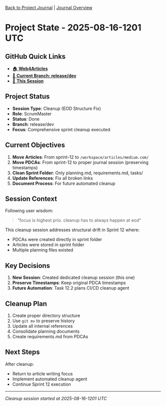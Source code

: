 [Back to Project Journal](../) | [Journal Overview](../project.journal.overview.md)

# Project State - 2025-08-16-1201 UTC

## GitHub Quick Links
- [🏠 **Web4Articles**](https://github.com/Cerulean-Circle-GmbH/Web4Articles)
- [🌿 **Current Branch: release/dev**](https://github.com/Cerulean-Circle-GmbH/Web4Articles/tree/release/dev)
- [📁 **This Session**](https://github.com/Cerulean-Circle-GmbH/Web4Articles/tree/release/dev/scrum.pmo/project.journal/2025-08-16-1201-cleanup)

## Project Status

- **Session Type**: Cleanup (EOD Structure Fix)
- **Role**: ScrumMaster
- **Status**: Done
- **Branch**: release/dev
- **Focus**: Comprehensive sprint cleanup executed

## Current Objectives
1. **Move Articles**: From sprint-12 to `/workspace/articles/medium.com/`
2. **Move PDCAs**: From sprint-12 to proper journal session (preserving timestamps)
3. **Clean Sprint Folder**: Only planning.md, requirements.md, tasks/
4. **Update References**: Fix all broken links
5. **Document Process**: For future automated cleanup

## Session Context
Following user wisdom:
> "focus is highest prio. cleanup has to always happen at eod"

This cleanup session addresses structural drift in Sprint 12 where:
- PDCAs were created directly in sprint folder
- Articles were stored in sprint folder
- Multiple planning files existed

## Key Decisions
1. **New Session**: Created dedicated cleanup session (this one)
2. **Preserve Timestamps**: Keep original PDCA timestamps
3. **Future Automation**: Task 12.2 plans CI/CD cleanup agent

## Cleanup Plan
1. Create proper directory structure
2. Use `git mv` to preserve history
3. Update all internal references
4. Consolidate planning documents
5. Create requirements.md from PDCAs

## Next Steps
After cleanup:
- Return to article writing focus
- Implement automated cleanup agent
- Continue Sprint 12 execution

---
*Cleanup session started at 2025-08-16-1201 UTC*